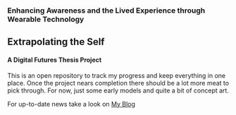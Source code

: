 ### Enhancing Awareness and the Lived Experience through Wearable Technology
##  Extrapolating the Self
#### A Digital Futures Thesis Project

This is an open repository to track my progress and keep everything in one place. Once the project nears completion there should be a lot more meat to pick through. For now, just some early models and quite a bit of concept art.

For up-to-date news take a look on [My Blog](http://boriskourt.com/tag/thesis/)